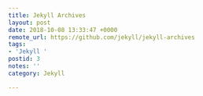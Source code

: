 ```yaml
---
title: Jekyll Archives
layout: post
date: 2018-10-08 13:33:47 +0000
remote_url: https://github.com/jekyll/jekyll-archives
tags:
- 'Jekyll '
postid: 3
notes: ''
category: Jekyll

---
```

